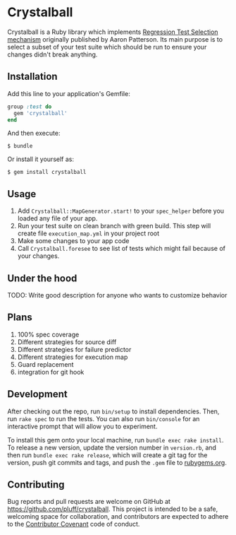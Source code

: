 # Crystalball

Crystalball is a Ruby library which implements [Regression Test Selection mechanism](https://tenderlovemaking.com/2015/02/13/predicting-test-failues.html) originally published by Aaron Patterson. Its main purpose is to select a subset of your test suite which should be run to ensure your changes didn't break anything.

## Installation

Add this line to your application's Gemfile:

```ruby
group :test do
  gem 'crystalball'
end
```

And then execute:

    $ bundle

Or install it yourself as:

    $ gem install crystalball

## Usage

1. Add `Crystalball::MapGenerator.start!` to your `spec_helper` before you loaded any file of your app.
1. Run your test suite on clean branch with green build. This step will create file `execution_map.yml` in your project root
1. Make some changes to your app code
1. Call `Crystalball.foresee` to see list of tests which might fail because of your changes.

## Under the hood

TODO: Write good description for anyone who wants to customize behavior

## Plans

1. 100% spec coverage
1. Different strategies for source diff
1. Different strategies for failure predictor
1. Different strategies for execution map
1. Guard replacement
1. integration for git hook


## Development

After checking out the repo, run `bin/setup` to install dependencies. Then, run `rake spec` to run the tests. You can also run `bin/console` for an interactive prompt that will allow you to experiment.

To install this gem onto your local machine, run `bundle exec rake install`. To release a new version, update the version number in `version.rb`, and then run `bundle exec rake release`, which will create a git tag for the version, push git commits and tags, and push the `.gem` file to [rubygems.org](https://rubygems.org).

## Contributing

Bug reports and pull requests are welcome on GitHub at https://github.com/pluff/crystalball. This project is intended to be a safe, welcoming space for collaboration, and contributors are expected to adhere to the [Contributor Covenant](http://contributor-covenant.org) code of conduct.

